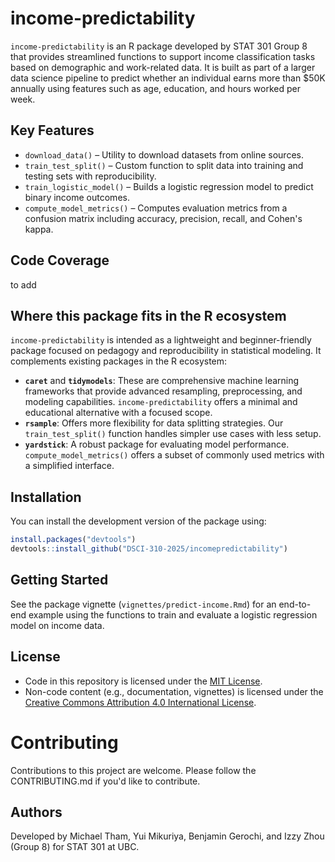 # income-predictability

`income-predictability` is an R package developed by STAT 301 Group 8 that provides streamlined functions to support income classification tasks based on demographic and work-related data. It is built as part of a larger data science pipeline to predict whether an individual earns more than \$50K annually using features such as age, education, and hours worked per week.

## Key Features

- `download_data()` – Utility to download datasets from online sources.
- `train_test_split()` – Custom function to split data into training and testing sets with reproducibility.
- `train_logistic_model()` – Builds a logistic regression model to predict binary income outcomes.
- `compute_model_metrics()` – Computes evaluation metrics from a confusion matrix including accuracy, precision, recall, and Cohen's kappa.

## Code Coverage
to add

## Where this package fits in the R ecosystem

`income-predictability` is intended as a lightweight and beginner-friendly package focused on pedagogy and reproducibility in statistical modeling. It complements existing packages in the R ecosystem:

- **`caret`** and **`tidymodels`**: These are comprehensive machine learning frameworks that provide advanced resampling, preprocessing, and modeling capabilities. `income-predictability` offers a minimal and educational alternative with a focused scope.
- **`rsample`**: Offers more flexibility for data splitting strategies. Our `train_test_split()` function handles simpler use cases with less setup.
- **`yardstick`**: A robust package for evaluating model performance. `compute_model_metrics()` offers a subset of commonly used metrics with a simplified interface.

## Installation

You can install the development version of the package using:
```r
install.packages("devtools")
devtools::install_github("DSCI-310-2025/incomepredictability")
```

## Getting Started

See the package vignette (`vignettes/predict-income.Rmd`) for an end-to-end example using the functions to train and evaluate a logistic regression model on income data.

## License

- Code in this repository is licensed under the [MIT License](LICENSE).
- Non-code content (e.g., documentation, vignettes) is licensed under the [Creative Commons Attribution 4.0 International License](https://creativecommons.org/licenses/by/4.0/).

# Contributing

Contributions to this project are welcome. Please follow the CONTRIBUTING.md if you'd like to contribute.

## Authors

Developed by Michael Tham, Yui Mikuriya, Benjamin Gerochi, and Izzy Zhou (Group 8) for STAT 301 at UBC.
